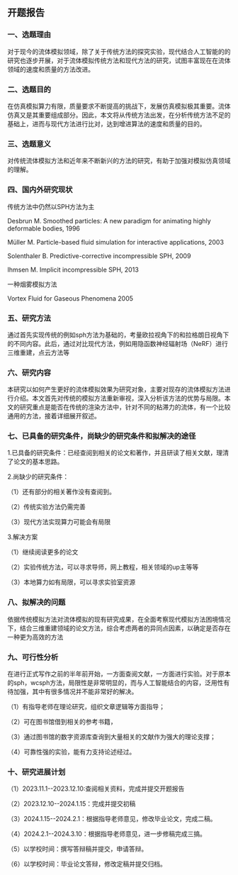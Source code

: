 ## 开题报告

### 一、选题理由

对于现今的流体模拟领域，除了关于传统方法的探究实验，现代结合人工智能的的研究也逐步开展，对于流体模拟传统方法和现代方法的研究，试图丰富现在在流体领域的速度和质量的方法改进。

### 二、选题目的

在仿真模拟算力有限，质量要求不断提高的挑战下，发展仿真模拟极其重要。流体仿真又是其重要组成部分。因此，本文将从传统方法出发，在分析传统方法不足的基础上，进而与现代方法进行比对，达到增进算法的速度和质量的目的。

### 三、选题意义

对传统流体模拟方法和近年来不断新兴的方法的研究，有助于加强对模拟仿真领域的理解。

### 四、国内外研究现状

传统方法中仍然以SPH方法为主

Desbrun M. Smoothed particles: A new paradigm for animating highly deformable bodies, 1996

Müller M. Particle-based fluid simulation for interactive applications, 2003

Solenthaler B. Predictive-corrective incompressible SPH, 2009

Ihmsen M. Implicit incompressible SPH, 2013

一种烟雾模拟方法

Vortex Fluid for Gaseous Phenomena 2005

### 五、研究方法

通过首先实现传统的例如sph方法为基础的，考量欧拉视角下的和拉格朗日视角下的不同内容。此后，通过对比现代方法，例如用隐函数神经辐射场（NeRF）进行三维重建，点云方法等

### 六、研究内容

本研究以如何产生更好的流体模拟效果为研究对象，主要对现存的流体模拟方法进行介绍。本文首先对传统的模拟方法重新审视，深入分析该方法的优势与局限。本文的研究重点是能否在传统的渲染方法中，针对不同的粘滞力的流体，有一个比较通用的方法，接着详细展开叙述。

### 七、已具备的研究条件，尚缺少的研究条件和拟解决的途径

1.已具备的研究条件：已经查阅到相关的论文和著作，并且研读了相关文献，理清了论文的基本思路。

2.尚缺少的研究条件：

（1）还有部分的相关著作没有查阅到。

（2）传统实验方法仍需完善

（3）现代方法实现算力可能会有局限

3.解决方案

（1）继续阅读更多的论文

（2）实验传统方法，可以寻求导师，网上教程，相关领域的up主等等

（3）本地算力如有局限，可以寻求实验室资源

### 八、拟解决的问题

  依据传统模拟方法对流体模拟的现有研究成果，在全面考察现代模拟方法困境情况下，结合三维重建领域的论文方法，综合考虑两者的异同点因素，以确定是否存在一种更为高效的方法

### 九、可行性分析

在进行正式写作之前的半年前开始，一方面查阅文献，一方面进行实验。对于原本的sph，wcsph方法，局限性是非常明显的，而与人工智能结合的内容，泛用性有待加强，其中有很多情况并不能非常好的解决。

（1）有指导老师在理论研究，组织文章逻辑等方面指导；

（2）可在图书馆借到相关的参考书籍，

（3）通过图书馆的数字资源库查询到大量相关的文献作为强大的理论支撑；

（4）可靠性强的实验，能有力支持论述经过。

### 十、研究进展计划

（1）2023.11.1--2023.12.10:查阅相关资料，完成并提交开题报告

（2）2023.12.10--2024.1.15：完成并提交初稿

（3）2024.1.15--2024.2.1：根据指导老师意见，修改毕业论文，完成二稿。

（4）2024.2.1--2024.3.10：根据指导老师意见，进一步修稿完成三搞。

（5）以学校时间：撰写答辩稿并提交，申请答辩。

（6）以学校时间：毕业论文答辩，修改定稿并提交归档。
